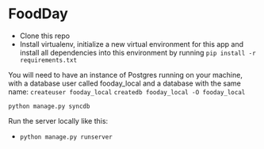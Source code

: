 FoodDay
=======

- Clone this repo
- Install virtualenv, initialize a new virtual environment for this app and install all dependencies into this environment by running ```pip install -r requirements.txt```

You will need to have an instance of Postgres running on your machine, with a database user called fooday_local and a database with the same name:
```createuser fooday_local```
```createdb fooday_local -O fooday_local```


```python manage.py syncdb```

Run the server locally like this:
- ```python manage.py runserver```


